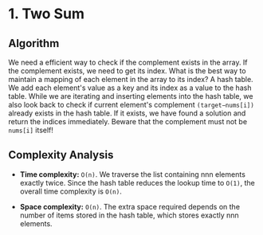 # 1. Two Sum

## Algorithm

We need a efficient way to check if the complement exists in the array. If the complement exists, we need to get its
index. What is the best way to maintain a mapping of each element in the array to its index? A hash table.
We add each element's value as a key and its index as a value to the hash table. While we are iterating and inserting
elements into the hash table, we also look back to check if current element's complement `(target−nums[i])` already
exists in the hash table. If it exists, we have found a solution and return the indices immediately.
Beware that the complement must not be `nums[i]` itself!

## Complexity Analysis

- **Time complexity:** `O(n)`. We traverse the list containing nnn elements exactly twice. Since the hash table reduces
the lookup time to `O(1)`, the overall time complexity is `O(n)`.

- **Space complexity:** `O(n)`. The extra space required depends on the number of items stored in the hash table, which
stores exactly nnn elements.